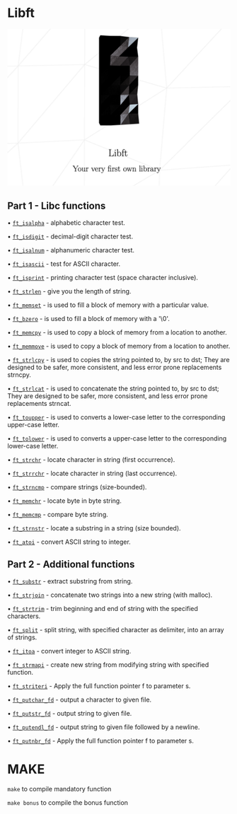 # Libft #

<a href="https://cdn.intra.42.fr/pdf/pdf/70131/en.subject.pdf"><img src="https://github.com/imahri/libft_FX/blob/main/pic_lib.png"/></a>


## Part 1 - Libc functions ##

• [`ft_isalpha`](https://github.com/imahri/libft_FX/blob/main/ft_isalpha.c "ft_isalpha") - alphabetic character test.

• [`ft_isdigit`](https://github.com/imahri/libft_FX/blob/main/ft_isdigit.c "ft_isdigit") - decimal-digit character test.

• [`ft_isalnum`](https://github.com/imahri/libft_FX/blob/main/ft_isalnum.c "ft_isalnum") - alphanumeric character test.

• [`ft_isascii`](https://github.com/imahri/libft_FX/blob/main/ft_isascii.c "ft_isascii") - test for ASCII character.

• [`ft_isprint`](https://github.com/imahri/libft_FX/blob/main/ft_isprint.c "ft_isprint") - printing character test (space character inclusive).

• [`ft_strlen`](https://github.com/imahri/libft_FX/blob/main/ft_strlen.c "ft_strlen") - give you the length of string.

• [`ft_memset`](https://github.com/imahri/libft_FX/blob/main/ft_memset.c "ft_memset") - is used to fill a block of memory with a particular value.

• [`ft_bzero`](https://github.com/imahri/libft_FX/blob/main/ft_bzero.c "ft_bzero") - is used to fill a block of memory with a '\0'.

• [`ft_memcpy`](https://github.com/imahri/libft_FX/blob/main/ft_memcpy.c "ft_memcpy") - is used to copy a block of memory from a location to another.

• [`ft_memmove`](https://github.com/imahri/libft_FX/blob/main/ft_memmove.c "ft_memmove") - is used to copy a block of memory from a location to another.

• [`ft_strlcpy`](https://github.com/imahri/libft_FX/blob/main/ft_strlcpy.c "ft_strlcpy") - is used to copies the string pointed to, by src to dst; They are designed to be safer, more consistent, and less error prone replacements strncpy.

• [`ft_strlcat`](https://github.com/imahri/libft_FX/blob/main/ft_strlcat.c "ft_strlcat") - is used to concatenate the string pointed to, by src to dst; They are designed to be safer, more consistent, and less error prone replacements strncat.

• [`ft_toupper`](https://github.com/imahri/libft_FX/blob/main/ft_toupper.c "ft_toupper") - is used to converts a lower-case letter to the corresponding upper-case letter.

• [`ft_tolower`](https://github.com/imahri/libft_FX/blob/main/ft_tolower.c "ft_tolower") - is used to converts a upper-case letter to the corresponding lower-case letter.

• [`ft_strchr`](https://github.com/imahri/libft_FX/blob/main/ft_strchr.c "ft_strchr") - locate character in string (first occurrence).

• [`ft_strrchr`](https://github.com/imahri/libft_FX/blob/main/ft_strrchr.c "ft_strrchr") - locate character in string (last occurrence).

• [`ft_strncmp`](https://github.com/imahri/libft_FX/blob/main/ft_strncmp.c "ft_strncmp") - compare strings (size-bounded).

• [`ft_memchr`](https://github.com/imahri/libft_FX/blob/main/ft_memchr.c "ft_memchr") - locate byte in byte string.

• [`ft_memcmp`](https://github.com/imahri/libft_FX/blob/main/ft_memcmp.c "ft_memcmp") - compare byte string.

• [`ft_strnstr`](https://github.com/imahri/libft_FX/blob/main/ft_strnstr.c "ft_strnstr") - locate a substring in a string (size bounded).

• [`ft_atoi`](https://github.com/imahri/libft_FX/blob/main/ft_atoi.c "ft_atoi") - convert ASCII string to integer.

##  Part 2 - Additional functions ##

• [`ft_substr`](https://github.com/imahri/libft_FX/blob/main/ft_substr.c "ft_substr") - extract substring from string.

• [`ft_strjoin`](https://github.com/imahri/libft_FX/blob/main/ft_strjoin.c "ft_strjoin") - concatenate two strings into a new string (with malloc).

• [`ft_strtrim`](https://github.com/imahri/libft_FX/blob/main/ft_strtrim.c "ft_strtrim") - trim beginning and end of string with the specified characters.

• [`ft_split`](https://github.com/imahri/libft_FX/blob/main/ft_split.c "ft_split") - split string, with specified character as delimiter, into an array of strings.

• [`ft_itoa`](https://github.com/imahri/libft_FX/blob/main/ft_itoa.c "ft_itoa") - convert integer to ASCII string.

• [`ft_strmapi`](https://github.com/imahri/libft_FX/blob/main/ft_strmapi.c "ft_strmapi") - create new string from modifying string with specified function.

• [`ft_striteri`](https://github.com/imahri/libft_FX/blob/main/ft_striteri.c "ft_striteri") - Apply the full function pointer f to parameter s.

• [`ft_putchar_fd`](https://github.com/imahri/libft_FX/blob/main/ft_putchar_fd.c "ft_putchar_fd") - output a character to given file.

• [`ft_putstr_fd`](https://github.com/imahri/libft_FX/blob/main/ft_putstr_fd.c "ft_putstr_fd")  - output string to given file.

• [`ft_putendl_fd`](https://github.com/imahri/libft_FX/blob/main/ft_putendl_fd.c "ft_putendl_fd")  - output string to given file followed by a newline.

• [`ft_putnbr_fd`](https://github.com/imahri/libft_FX/blob/main/ft_putnbr_fd.c "ft_putnbr_fd") - Apply the full function pointer f to parameter s.



# MAKE #

`make` to compile mandatory function

`make bonus` to compile the bonus function
